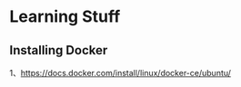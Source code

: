 Learning Stuff
==========

## Installing Docker
1、https://docs.docker.com/install/linux/docker-ce/ubuntu/
